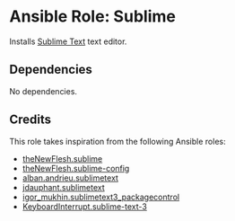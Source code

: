 # Ansible Role: Sublime

Installs [Sublime Text](https://www.sublimetext.com/) text editor.

## Dependencies

No dependencies.

## Credits

This role takes inspiration from the following Ansible roles:

- [theNewFlesh.sublime](https://github.com/theNewFlesh/ansible-role-sublime)
- [theNewFlesh.sublime-config](https://github.com/theNewFlesh/ansible-role-sublime-config)
- [alban.andrieu.sublimetext](https://github.com/AlbanAndrieu/ansible-sublimetext)
- [jdauphant.sublimetext](https://github.com/jdauphant/ansible-role-sublimetext)
- [igor_mukhin.sublimetext3_packagecontrol](https://github.com/ansible-roles/ansible-role-sublimetext3_packagecontrol)
- [KeyboardInterrupt.sublime-text-3](https://github.com/KeyboardInterrupt/ansible-role-sublime-text-3)
